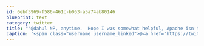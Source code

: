 ```yaml
---
id: 6ebf3969-f586-461c-b063-a5a74ab80146
blueprint: text
category: twitter
title: "'@dahul NP, anytime.  Hope I was somewhat helpful, Apache isn't really my forte"
caption: '<span class="username username_linked">@<a href="https://twitter.com/dahul" title="Darren Hull (dahul)">dahul</a></span> NP, anytime.  Hope I was somewhat helpful, Apache isn''t really my forte'
---
```

